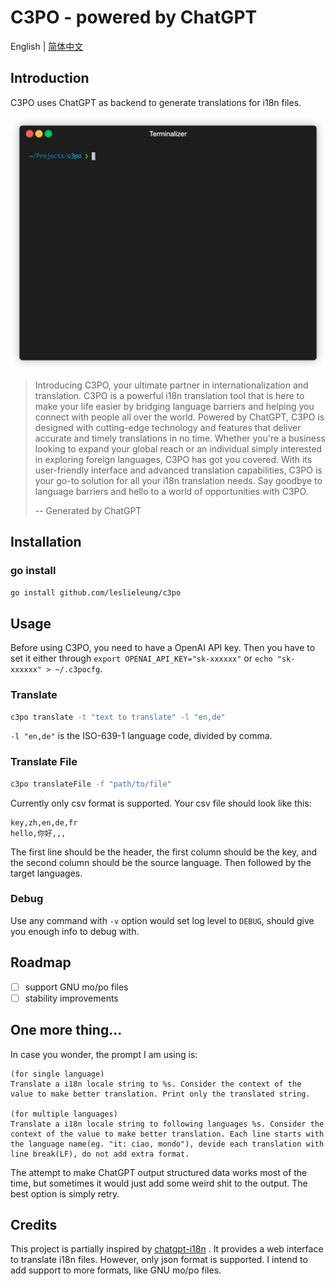 <h1>C3PO - powered by ChatGPT</h1>

English | [简体中文](README_zh.md)

## Introduction

C3PO uses ChatGPT as backend to generate translations for i18n files.

![](example/example.gif)

> Introducing C3PO, your ultimate partner in internationalization and translation. C3PO is a powerful i18n translation tool that is here to make your life easier by bridging language barriers and helping you connect with people all over the world. Powered by ChatGPT, C3PO is designed with cutting-edge technology and features that deliver accurate and timely translations in no time. Whether you're a business looking to expand your global reach or an individual simply interested in exploring foreign languages, C3PO has got you covered. With its user-friendly interface and advanced translation capabilities, C3PO is your go-to solution for all your i18n translation needs. Say goodbye to language barriers and hello to a world of opportunities with C3PO.
> 
> -- Generated by ChatGPT

## Installation

### go install

```bash
go install github.com/leslieleung/c3po
```

## Usage

Before using C3PO, you need to have a OpenAI API key. Then you have to set it 
either through `export OPENAI_API_KEY="sk-xxxxxx"` or `echo "sk-xxxxxx" > ~/.c3pocfg`.

### Translate

```bash
c3po translate -t "text to translate" -l "en,de"
```

`-l "en,de"` is the ISO-639-1 language code, divided by comma.

### Translate File

```bash
c3po translateFile -f "path/to/file"
```

Currently only csv format is supported. Your csv file should look like this:

```csv
key,zh,en,de,fr
hello,你好,,,
```

The first line should be the header, the first column should be the key, 
and the second column should be the source language.
Then followed by the target languages.

### Debug

Use any command with `-v` option would set log level to `DEBUG`, should give you enough info to debug with.

## Roadmap

- [ ] support GNU mo/po files
- [ ] stability improvements

## One more thing...

In case you wonder, the prompt I am using is:

```
(for single language)
Translate a i18n locale string to %s. Consider the context of the value to make better translation. Print only the translated string.

(for multiple languages)
Translate a i18n locale string to following languages %s. Consider the context of the value to make better translation. Each line starts with the language name(eg. "it: ciao, mondo"), devide each translation with line break(LF), do not add extra format.
```

The attempt to make ChatGPT output structured data works most of the time, but sometimes it would just add some weird shit to the output.
The best option is simply retry.

## Credits

This project is partially inspired by [chatgpt-i18n](https://github.com/ObservedObserver/chatgpt-i18n) . It provides a web interface to translate i18n files.
However, only json format is supported. I intend to add support to more formats, like GNU mo/po files.